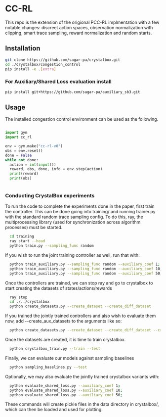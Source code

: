 # CC-RL

This repo is the extension of the origional PCC-RL implmentation with a few notable changes: discreet action spaces, observation normalization with clipping, smart trace sampling, reward normalization and random starts.

## Installation
```bash
git clone https://github.com/sagar-pa/crystalbox.git
cd ./crystalbox/congestion_control
pip install -e .[extra]
```
### For Auxiliary/Shared Loss evaluation install
```bash
pip install git+https://github.com/sagar-pa/auxiliary_sb3.git
```

## Usage

The installed congestion control environment can be used as the following.
```python

import gym
import cc_rl

env = gym.make("cc-rl-v0")
obs = env.reset()
done = False
while not done:
  action = int(input())
  reward, obs, done, info = env.step(action)
  print(reward)
  print(obs)
  
```

### Conducting CrystalBox experiments
To run the code to complete the experiments done in the paper, first train the controller. This can be done going into training/ and running trainer.py with the standard random trace sampling config. To do this, ray, the multiprocessing library (used for synchronization across algorithm processes) must be started.
```bash
  cd training
  ray start --head
  python train.py --sampling_func random
```

If you wish to run the joint training controller as well, run that with:
```bash
  python train_auxiliary.py --sampling_func random --auxiliary_coef 1;
  python train_auxiliary.py --sampling_func random --auxiliary_coef 10;
  python train_auxiliary.py --sampling_func random --auxiliary_coef 50;
```


Once the controllers are trained, we can stop ray and go to crystalbox to start creating the datasets of states/actions/rewards
```bash
  ray stop
  cd ./../crystalbox
  python create_datasets.py --create_dataset --create_diff_dataset
```
If you trained the jointly trained controllers and also wish to evaluate them now, add --create_aux_datasets to the arguments like so:
```bash
  python create_datasets.py --create_dataset --create_diff_dataset --create_aux_datasets
```

Once the datasets are created, it is time to train crystalbox.
```bash
  python crystalbox_train.py --train --test
```

Finally, we can evaluate our models against sampling baselines
```bash
  python sampling_baselines.py --test
```

Optionally, we may also evaluate the jointly trained crystalbox variants with:
```bash
  python evaluate_shared_loss.py --auxiliary_coef 1;
  python evaluate_shared_loss.py --auxiliary_coef 10;
  python evaluate_shared_loss.py --auxiliary_coef 50;
```

These commands will create pickle files in the data directory in crystalbox/, which can then be loaded and used for plotting.